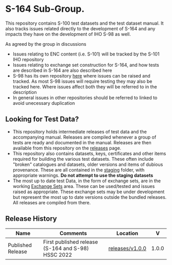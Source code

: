 # S-164 Sub-Group.

This repository contains S-100 test datasets and the test dataset manual. It also tracks issues related directly to the development of S-164 and any impacts they have on the development of IHO S-98 as well.

As agreed by the group in discussions

* Issues relating to ENC content (i.e. S-101) will be tracked by the S-101 IHO repository
* Issues relating to exchange set construction for S-164, and how tests are described in S-164 are also described here
* S-98 has its own repository [here](https://github.com/iho-ohi/98-interoperability) where issues can be raised and tracked. As most S-98 issues will require testing they may also be tracked here. Where issues affect both they will be referred to in the description
* In general issues in other repositories should be referred to linked to avoid unecessary duplication

## Looking for Test Data?
* This repository holds intermediate releases of test data and the accompanying manual. Releases are compiled whenever a group of tests are ready and documented in the manual. Releases are then available from this repository on the [releases](https://github.com/iho-ohi/S-164-Sub-Group/releases) page. 
* This repository also contains datasets, keys, certificates and other items required for building the various test datasets. These often include "broken" catalogues and datasets, older versions and items of dubious provenance. These are all contained in the [staging](https://github.com/iho-ohi/S-164-Sub-Group/tree/main/data/Staging) folder, with appropriate warnings. **Do not attempt to use the staging datasets**
* The most up to date test Data, in the form of exchange sets, are in the working [Exchange Sets](https://github.com/iho-ohi/S-164-Sub-Group/tree/main/data/ExchangeSets) area. These can be used/tested and issues raised as appropriate. These exchange sets may be under development but represent the most up to date versions outside the bundled releases. All releases are compiled from there. 

## Release History

| Name              | Comments                                    | Location                                                                                 |  V  |
|----------------------|--------------------------------------------|------------------------------------------------------------------------------------------|:---:|
| Published Release     | First published release (S-164 and S-98) HSSC 2022 |                                       [releases/v1.0.0](https://github.com/iho-ohi/S-164-Sub-Group/releases/tag/v1.0.0) | 1.0.0 |

